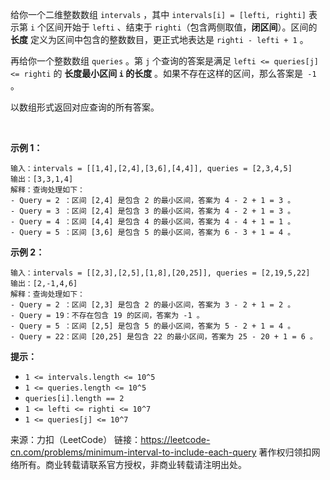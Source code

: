 给你一个二维整数数组 ```intervals``` ，其中 ```intervals[i] = [lefti, righti]``` 表示第 ```i``` 个区间开始于 ```lefti``` 、结束于 ```righti```（包含两侧取值，**闭区间**）。区间的 **长度** 定义为区间中包含的整数数目，更正式地表达是 ```righti - lefti + 1``` 。

再给你一个整数数组 ```queries``` 。第 ```j``` 个查询的答案是满足 ```lefti <= queries[j] <= righti``` 的 **长度最小区间 ```i``` 的长度** 。如果不存在这样的区间，那么答案是``` -1``` 。

以数组形式返回对应查询的所有答案。

 

**示例 1：**
```
输入：intervals = [[1,4],[2,4],[3,6],[4,4]], queries = [2,3,4,5]
输出：[3,3,1,4]
解释：查询处理如下：
- Query = 2 ：区间 [2,4] 是包含 2 的最小区间，答案为 4 - 2 + 1 = 3 。
- Query = 3 ：区间 [2,4] 是包含 3 的最小区间，答案为 4 - 2 + 1 = 3 。
- Query = 4 ：区间 [4,4] 是包含 4 的最小区间，答案为 4 - 4 + 1 = 1 。
- Query = 5 ：区间 [3,6] 是包含 5 的最小区间，答案为 6 - 3 + 1 = 4 。
```
**示例 2：**
```
输入：intervals = [[2,3],[2,5],[1,8],[20,25]], queries = [2,19,5,22]
输出：[2,-1,4,6]
解释：查询处理如下：
- Query = 2 ：区间 [2,3] 是包含 2 的最小区间，答案为 3 - 2 + 1 = 2 。
- Query = 19：不存在包含 19 的区间，答案为 -1 。
- Query = 5 ：区间 [2,5] 是包含 5 的最小区间，答案为 5 - 2 + 1 = 4 。
- Query = 22：区间 [20,25] 是包含 22 的最小区间，答案为 25 - 20 + 1 = 6 。
```

**提示：**

* ```1 <= intervals.length <= 10^5```
* ```1 <= queries.length <= 10^5```
* ```queries[i].length == 2```
* ```1 <= lefti <= righti <= 10^7```
* ```1 <= queries[j] <= 10^7```

来源：力扣（LeetCode）
链接：https://leetcode-cn.com/problems/minimum-interval-to-include-each-query
著作权归领扣网络所有。商业转载请联系官方授权，非商业转载请注明出处。